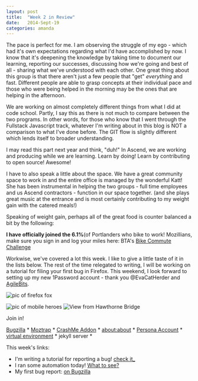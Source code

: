 ```yaml
---
layout: post
title:  "Week 2 in Review"
date:   2014-Sept-19
categories: amanda
---
```


The pace is perfect for me.  I am observing the struggle of my ego - which had it's own expectations regarding what I'd have accomplished by now.  I know that it's deepening the knowledge by taking time to document our learning, reporting our successes, discussing how we're going and best of all - sharing what we've understood with each other.  One great thing about this group is that there aren't just a few people that "get" <i>everything</i> and fast.  Different people are able to grasp concepts at their individual pace and those who were being helped in the morning may be the ones that are helping in the afternoon.
  
We are working on almost completely different things from what I did at code school.  Partly, I say this as there is not much to compare between the two programs.  In other words, for those who know that I went through the Fullstack Javascript track, whatever I'm writing about in this blog is NOT a comparison to what I've done before.  The GIT flow is slightly different which lends itself to broader understanding.

I may read this part next year and think, "duh!"  In Ascend, we are working and producing while we are learning.  Learn by doing!  Learn by contributing to open source!  Awesome!

I have to also speak a little about the space.  We have a great community space to work in and the entire office is managed by the wonderful Katt!  She has been instrumental in helping the two groups - full time employees and us Ascend contractors - function in our space together.  (and she plays great music at the entrance and is most certainly contributing to my weight gain with the catered meals!)

Speaking of weight gain, perhaps all of the great food is counter balanced a bit by the following: 

<strong>I have officially joined the 6.1%</strong>(of Portlanders who bike to work!  Mozillians, make sure you sign in and log your miles here:  BTA's [Bike Commute Challenge](http://bikecommutechallenge.com/)  

Workwise, we've covered a lot this week.  I like to give a little taste of it in the lists below.  The rest of the time relegated to writing, I will be working on a tutorial for filing your first bug in Firefox.  This weekend, I look forward to setting up my new 1Password account - thank you @EvaCatHerder and [AgileBits](https://agilebits.com/).  

![pic of firefox fox](img/mobileHeroes2.jpg "pic of mobile heroes")

 <img src="img/mobileHeroes2.jpg" alt="pic of mobile heroes" class="inline"/> 

 <img src="img/mobileHeroes2.jpg" alt="View from Hawthorne Bridge" class="inline"/>

Join in!

[Bugzilla](https://bugzilla.mozilla.org/) * [Moztrap](https://moztrap.mozilla.org/runtests/) * [CrashMe Addon](https://code.google.com/p/crashme/) * [about:about](about:about) * [Persona Account](https://www.mozilla.org/en-US/persona/) * [virtual environment](http://docs.python-guide.org/en/latest/dev/virtualenvs/) * jekyll server * 

This week's links:

* I'm writing a tutorial for reporting a bug!  [check it_](../_drafts/2014-09-19_Report_a_Bug_Tutorial.md)
* I ran some automation today!  [What to see?](mozmill-crowd.blargon7.com/#/functional/report/2f982f72826307fed840a3b11c3b84a1)
* My first bug report:  [on Bugzilla](https://bugzilla.mozilla.org/show_bug.cgi?id=1068376)


